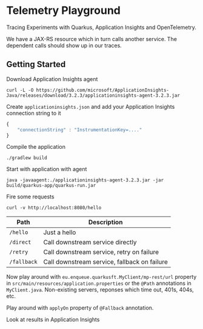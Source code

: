 # Telemetry Playground

Tracing Experiments with Quarkus, Application Insights and OpenTelemetry.

We have a JAX-RS resource which in turn calls another service.
The dependent calls should show up in our traces.

## Getting Started

Download Application Insights agent

```shell
curl -L -O https://github.com/microsoft/ApplicationInsights-Java/releases/download/3.2.3/applicationinsights-agent-3.2.3.jar
```

Create `applicationinsights.json` and add your Application Insights connection string to it

```javascript
{
    "connectionString" : "InstrumentationKey=...."
}
```
Compile the application

```shell
./gradlew build
```

Start with application with agent

```shell
java -javaagent:./applicationinsights-agent-3.2.3.jar -jar  build/quarkus-app/quarkus-run.jar
```

Fire some requests

```shell
curl -v http://localhost:8080/hello
```

Path | Description
---- | -----------
`/hello` | Just a hello
`/direct` | Call downstream service directly
`/retry` | Call downstream service, retry on failure
`/fallback` | Call downstream service, fallback on failure

Now play around with `eu.enqueue.quarkusft.MyClient/mp-rest/url` property in
`src/main/resources/application.properties` or the `@Path` annotations
in `MyClient.java`. Non-existing servers, reponses which time out,
401s, 404s, etc.

Play around with `applyOn` property of `@Fallback` annotation.

Look at results in Application Insights
